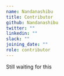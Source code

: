 ```yaml
---
name: Nandanashibu
title: Contributor
github: Nandanashibu
twitter: ""
linkedin: ""
slack: ""
joining_date: ""
role: contributor
---
```


Still waiting for this
